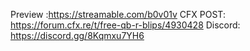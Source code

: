 Preview :https://streamable.com/b0v01v
CFX POST: https://forum.cfx.re/t/free-qb-r-blips/4930428
Discord: https://discord.gg/8Kqmxu7YH6
